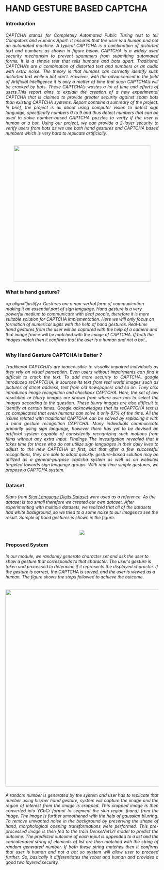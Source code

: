 # HAND GESTURE BASED CAPTCHA

### Introduction
###### <p align="justify">CAPTCHA stands for Completely Automated Public Turing test to tell Computers and Humans Apart. It ensures that the user is a human and not an automated machine. A typical CAPTCHA is a combination of distorted text and numbers as shown in figure below. CAPTCHA is a widely used security mechanism to prevent spammers from submitting automated forms. It is a simple test that tells humans and bots apart. Traditional CAPTCHA’s are a combination of distorted text and numbers or an audio with extra noise. The theory is that humans can correctly identify such distorted text while a bot can’t. However, with the advancement in the field of Artificial Intelligence it is only a matter of time that such CAPTCHA’s will be cracked by bots. These CAPTCHA’s wastes a lot of time and efforts of users.This report aims to explain the creation of a new experimental CAPTCHA that is claimed to provide greater security against spam bots than existing CAPTCHA systems. Report contains a summary of the project. In brief, the project is all about using computer vision to detect sign language, specifically numbers 0 to 9 and thus detect numbers that can be used to solve number-based CAPTCHA puzzles to verify if the user is human or a bot. Using our project, we can provide a 2-layer security to verify users from bots as we use both hand gestures and CAPTCHA based numbers which is very hard to replicate artificially. </p>
<p align="center"><img src="https://cf-assets.www.cloudflare.com/slt3lc6tev37/3pwMuJ55jpErAafgrWbyTr/e6c487ac6e4288dfe284db72b88ea3d1/captcha.png" width="450px" ></p>

### What is hand gesture?
###### <p align="justify> Gestures are a non-verbal form of communication making it an essential part of sign language. Hand gesture is a very powerful medium to communicate with deaf people, therefore it is more suitable solution for CAPTCHA implementation. Here we will only focus on formation of numerical digits with the help of hand gestures. Real-time hand gestures from the user will be captured with the help of a camera and that image frame will be matched with the image of CAPTCHA. If both the images match then it confirms that the user is a human and not a bot..</p>

### Why Hand Gesture CAPTCHA is Better ?
###### <p align="justify"> Traditional CAPTCHA’s are inaccessible to visually impaired individuals as they rely on visual perception. Even users without impairments can find it difficult to crack the text. To add more security to CAPTCHA, google introduced reCAPTCHA, it sources its text from real world images such as pictures of street address, text from old newspapers and so on. They also introduced image recognition and checkbox CAPTCHA. Here, the set of low resolution or blurry images are shown from where user has to select the images according to the question. These blurry images are also difficult to identify at certain times. Google acknowledges that its reCAPTCHA text is so complicated that even humans can solve it only 87% of the time. All the issues related with traditional CAPTCHA can be solved by replacing it with a hand gesture recognition CAPTCHA. Many individuals communicate primarily using sign language, however there has yet to be devised an artificial system capable of consistently recognizing such motions from films without any extra input. Findings The investigation revealed that it takes time for those who do not utilize sign languages in their daily lives to adjust to the new CAPTCHA at first, but that after a few successful recognitions, they are able to adapt quickly. gesture-based solution may be utilized as a general-purpose captcha system as well as on websites targeted towards sign language groups. With real-time simple gestures, we propose a CAPTCHA system.</p>

### Dataset
###### Signs from [Sign Language Digits Dataset](https://www.kaggle.com/datasets/ardamavi/sign-language-digits-dataset) were used as a reference. As the dataset is too small therefore we created our own dataset. After experimenting with multiple datasets, we realized that all of the datasets had white background, so we tried to a some noise to our images to see the result. Sample of hand gestures is shown in the figure.
<p align="center"><img src="https://github.com/ardamavi/Sign-Language-Digits-Dataset/raw/master/Examples/example_9.JPG" ></p>

### Proposed System
###### <p align="justified"> In our module, we randomly generate character set and ask the user to show a gesture that corresponds to that character. The user's gesture is taken and processed to determine if it represents the displayed character. If the gesture is correct, the CAPTCHA is solved, and the user is viewed as a human. The figure shows the steps followed to achieve the outcome.</p>
<p align="center"><img src="" width="650"></p>

###### <p align="justify"> A random number is generated by the system and user has to replicate that number using his/her hand gesture, system will capture the image and the region of interest from the image is cropped. This cropped image is then converted into YCbCr format to segment the skin region (hand) from the image. The image is further smoothened with the help of gaussian blurring. To remove unwanted noise in the background by preserving the shape of hand, morphological opening transformations were performed. This pre-processed image is then fed to the train DenseNet121 model to predict the outcome. The predicted outcome of each input is appended to a list and the concatenated string of elements of list are then matched with the string of random generated number. If both these string matches then it confirms that user is human and not a bot so system will allow user to proceed further. So, basically it differentiates the robot and human and provides a good two layered security. </p>
